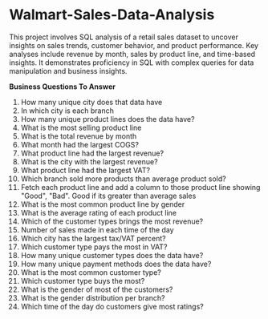 # Walmart-Sales-Data-Analysis
This project involves SQL analysis of a retail sales dataset to uncover insights on sales trends, customer behavior, and product performance. Key analyses include revenue by month, sales by product line, and time-based insights. It demonstrates proficiency in SQL with complex queries for data manipulation and business insights.

**Business Questions To Answer**
1. How many unique city does that data have
2. In which city is each branch
3. How many unique product lines does the data have?
4. What is the most selling product line
5. What is the total revenue by month
6. What month had the largest COGS?
7. What product line had the largest revenue?
8. What is the city with the largest revenue?
9. What product line had the largest VAT?
10. Which branch sold more products than average product sold?
11. Fetch each product line and add a column to those product line showing "Good", "Bad". Good if its greater than average sales
12. What is the most common product line by gender
13. What is the average rating of each product line
14. Which of the customer types brings the most revenue?
15. Number of sales made in each time of the day
16. Which city has the largest tax/VAT percent?
17. Which customer type pays the most in VAT?
18. How many unique customer types does the data have?
19. How many unique payment methods does the data have?
20. What is the most common customer type?
21. Which customer type buys the most?
22. What is the gender of most of the customers?
23. What is the gender distribution per branch?
24. Which time of the day do customers give most ratings?


